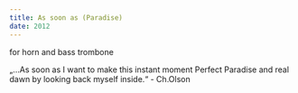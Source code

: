 ```yaml
---
title: As soon as (Paradise)
date: 2012
---
```

for horn and bass trombone

„…As soon as I want to make this instant moment Perfect Paradise and real dawn by looking back myself inside.“ - Ch.Olson